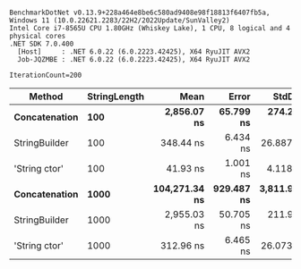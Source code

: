 ```

BenchmarkDotNet v0.13.9+228a464e8be6c580ad9408e98f18813f6407fb5a, Windows 11 (10.0.22621.2283/22H2/2022Update/SunValley2)
Intel Core i7-8565U CPU 1.80GHz (Whiskey Lake), 1 CPU, 8 logical and 4 physical cores
.NET SDK 7.0.400
  [Host]     : .NET 6.0.22 (6.0.2223.42425), X64 RyuJIT AVX2
  Job-JQZMBE : .NET 6.0.22 (6.0.2223.42425), X64 RyuJIT AVX2

IterationCount=200  

```
| Method        | StringLength | Mean          | Error      | StdDev       | Median        |
|-------------- |------------- |--------------:|-----------:|-------------:|--------------:|
| **Concatenation** | **100**          |   **2,856.07 ns** |  **65.799 ns** |   **274.257 ns** |   **2,803.80 ns** |
| StringBuilder | 100          |     348.44 ns |   6.434 ns |    26.887 ns |     347.03 ns |
| &#39;String ctor&#39; | 100          |      41.93 ns |   1.001 ns |     4.118 ns |      40.33 ns |
| **Concatenation** | **1000**         | **104,271.34 ns** | **929.487 ns** | **3,811.934 ns** | **103,092.47 ns** |
| StringBuilder | 1000         |   2,955.03 ns |  50.705 ns |   211.907 ns |   2,937.97 ns |
| &#39;String ctor&#39; | 1000         |     312.96 ns |   6.465 ns |    26.073 ns |     303.51 ns |
